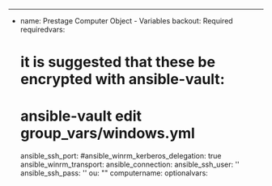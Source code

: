 ---
- name: Prestage Computer Object - Variables
  backout: Required
  requiredvars:
    # it is suggested that these be encrypted with ansible-vault:
    # ansible-vault edit group_vars/windows.yml
    ansible_ssh_port: 
    #ansible_winrm_kerberos_delegation: true
    ansible_winrm_transport: 
    ansible_connection: 
    ansible_ssh_user: ''
    ansible_ssh_pass: ''
    ou: ""
    computername: 
  optionalvars:
  